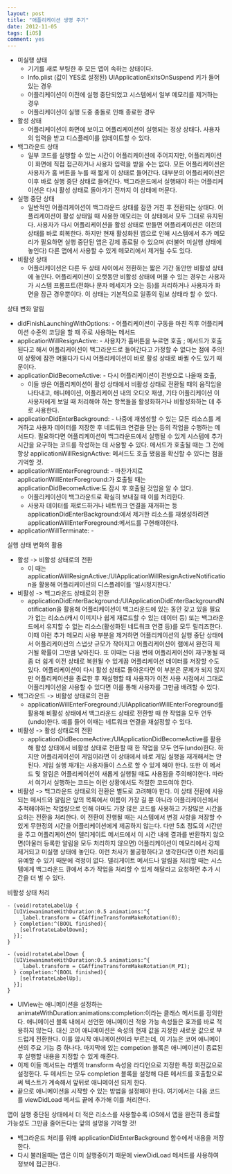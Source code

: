 ```yaml
---
layout: post
title: "애플리케이션 생명 주기"
date: 2012-11-05
tags: [iOS]
comment: yes
---
```


- 미실행 상태
    - 기기를 새로 부팅한 후 모든 앱이 속하는 상태이다.
    - Info.plist (값이 YES로 설정된) UIApplicationExitsOnSuspend 키가 들어 있는 경우
    - 어플리케이션이 이전에 실행 중단되었고 시스템에서 일부 메모리를 제거하는 경우
    - 어플리케이션이 실행 도중 충돌로 인해 종료한 경우
- 활성 상태
    - 어플리케이션이 화면에 보이고 어플리케이션이 실행되는 정상 상태다. 사용자의 입력을 받고 디스플레이를 업데이트할 수 있다.
- 백그라운드 상태
    - 일부 코드를 실행할 수 있는 시간이 어플리케이션에 주어지지만, 어플리케이션이 화면에 직접 접근하거나 사용자 입력을 받을 수는 없다. 모든 어플리케이션은 사용자가 홈 버튼을 누를 때 짧게 이 상태로 들어간다. 대부분의 어플리케이션은 이후 바로 실행 중단 상태로 들어간다. 백그라운드에서 실행돼야 하는 어플리케이션은 다시 활성 상태로 돌아가기 전까지 이 상태에 머문다.
- 실행 중단 상태
    - 일반적인 어플리케이션이 백그라운드 상태를 잠깐 거친 후 전환되는 상태다. 어플리케이션이 활성 상태일 때 사용한 메모리는 이 상태에서 모두 그대로 유지된다. 사용자가 다시 어플리케이션을 활성 상태로 만들면 어플리케이션은 이전의 상태를 바로 회복한다. 하지만 현재 활성화된 앱으로 인해 시스템에서 추가 메모리가 필요하면 실행 중단된 앱은 강제 종료될 수 있으며 (더불어 미실행 상태에 놓인다) 다른 앱에서 사용할 수 있게 메모리에서 제거될 수도 있다.
- 비활성 상태
    - 어플리케이션은 다른 두 상태 사이에서 전환하는 짧은 기간 동안만 비활성 상태에 놓인다. 어플리케이션이 오랫동안 비활성 상태에 머물 수 있는 경우는 사용자가 시스템 프롬프트(전화나 문자 메세지가 오는 등)를 처리하거나 사용자가 화면을 잠근 경우뿐이다. 이 상태는 기본적으로 일종의 림보 상태라 할 수 있다.

상태 변화 알림

- didFinishLaunchingWithOptions: - 어플리케이션이 구동을 마친 직후 어플리케이션 수준의 코딩을 할 때 주로 사용하는 메서드
- applicationWillResignActive: - 사용자가 홈버튼을 누르면 호출 ; 메서드가 호출된다고 해서 어플리케이션이 백그라운드로 들어간다고 가정할 수 없다는 점에 주의! 이 상황에 잠깐 머물다가 다시 어플리케이션이 바로 활성 상태로 바뀔 수도 있기 때문이다.
- applicationDidBecomeActive: - 다시 어플리케이션이 전방으로 나올때 호출,
    - 이들 쌍은 어플리케이션이 활성 상태에서 비활성 상태로 전환될 때의 움직임을 나타내고, 애니메이션, 어플리케이션 내의 오디오 재생, 기타 어플리케이션 이 사용자에게 보일 때 처리해야 하는 항목들을 활성화하거나 비활성화하는 데 주로 사용한다.
- applicationDidEnterBackground: - 나중에 재생성할 수 있는 모든 리소스를 제거하고 사용자 데이터를 저장한 후 네트워크 연결을 닫는 등의 작업을 수행하는 메서드다. 필요하다면 어플리케이션이 백그라운드에서 실행될 수 있게 시스템에 추가 시간을 요구하는 코드를 작성하는 데 사용할 수 있다. 메서드가 호출될 때는 그 전에 항상 applicationWillResignActive: 메서드도 호출 됐음을 확신할 수 있다는 점을 기억할 것.
- applicationWillEnterForeground: - 마찬가지로 applicationWillEnterForeground:가 호출될 때는 applicationDidBecomeActive:도 잠시 후 호출될 것임을 알 수 있다.
    - 어플리케이션이 백그라운드로 확실히 보내질 때 이를 처리한다.
    - 사용자 데이터를 재로드하거나 네트워크 연결을 재개하는 등 applicationDidEnterBackground:에서 제거한 리소스를 재생성하려면 applicationWillEnterForeground:메서드를 구현해야한다.
- applicationWillTerminate: -

실행 상태 변화의 활용

- 활성 -> 비활성 상태로의 전환
    - 이 때는 applicationWillResignActive:/UIApplicationWillResignActiveNotification을 활용해 어플리케이션의 디스플레이를 '일시정지한다.'
- 비활성 -> 백그라운드 상태로의 전환
    - applicationDidEnterBackground:/UIApplicationDidEnterBackgroundNotification을 활용해 어플리케이션이 백그라운드에 있는 동안 갖고 있을 필요가 없는 리소스(캐시 이미지나 쉽게 재로드할 수 있는 데이터 등) 또는 백그라운드에서 유지할 수 없는 리소스(활성화된 네트워크 연결 등)를 모두 릴리즈한다. 이때 이런 추가 메모리 사용 부분을 제거하면 어플리케이션의 실행 중단 상태에서 어플리케이션의 스냅샷 규모가 작아지고 어플리케이션이 램에서 완전히 제거될 확률이 그만큼 낮아진다. 또 이때는 다음 번에 어플리케이션이 재구동될 때 좀 더 쉽게 이전 상태로 복원될 수 있게끔 어플리케이션 데이터를 저장할 수도 있다. 어플리케이션이 다시 활성 상태로 돌아온다면 이 부분은 문제가 되지 않지만 어플리케이션을 종료한 후 재실행할 때 사용자가 이전 사용 시점에서 그대로 어플리케이션을 사용할 수 있다면 이를 통해 사용자를 그만큼 배려할 수 있다.
- 백그라운드 -> 비활성 상태로의 전환
    - applicationWillEnterForeground:/UIApplicationWillEnterForeground를 활용해 비활성 상태에서 백그라운드 상태로 전환할 때 한 작업을 모두 언두(undo)한다. 예를 들어 이때는 네트워크 연결을 재설정할 수 있다.
- 비활성 -> 활성 상태로의 전환
    - applicationDidBecomeActive:/UIApplicationDidBecomeActive를 활용해 활성 상태에서 비활성 상태로 전환할 때 한 작업을 모두 언두(undo)한다. 하지만 어플리케이션이 게임이라면 이 상태에서 바로 게임 실행을 재개해서는 안 된다. 게임 실행 재개는 사용자들이 스스로 할 수 있게 해야 한다. 또한 이 메서드 및 알림은 어플리케이션이 새롭게 실행될 때도 사용됨을 주의해야한다. 따라서 여기서 실행하는 코드는 이런 상황에서도 적절한 코드여야 한다.
- 비활성 -> 백그라운드 상태로의 전환은 별도로 고려해야 한다. 이 상태 전환에 사용되는 메서드와 알림은 앞의 목록에서 이름이 가장 길 뿐 아니라 어플리케이션에서 추적해야하는 작업량으로 인해 아마도 가장 많은 코드를 사용하고 가장많은 시간을 요하는 전환을 처리한다. 이 전환이 진행될 때는 시스템에서 변경 사항을 저장할 수 있게 무한정의 시간을 어플리케이션에게 제공하지 않는다. 다만 5초 정도의 시간만을 주고 어플리케이션이 델리게이트 메서드에서 이 시간 내에 결과를 반환하지 않으면(아울러 등록한 알림을 모두 처리하지 않으면) 어플리케이션이 메모리에서 강제 제거되고 미실행 상태에 놓인다. 이런 처사가 불공평하다고 생각한다면 이런 처리를 유예할 수 있기 때문에 걱정이 없다. 델리게이트 메서드나 알림을 처리할 때는 시스템에게 백그라운드 큐에서 추가 작업을 처리할 수 있게 해달라고 요청하면 추가 시간을 더 벌 수 있다.

비활성 상태 처리

```objc
- (void)rotateLabelUp {
  [UIViewanimateWithDuration:0.5 animations:^{
    _label.transform = CGAffineTransformMakeRotation(0);
  } completion:^(BOOL finished){
    [selfrotateLabelDown];
  }];
}

- (void)rotateLabelDown {
  [UIViewanimateWithDuration:0.5 animations:^{
    _label.transform = CGAffineTransformMakeRotation(M_PI);
  } completion:^(BOOL finished){
    [selfrotateLabelUp];
  }];
}
```

- UIView는 애니메이션을 설정하는 animateWithDuration:animations:completion:이라는 클래스 메서드를 정의한다. 애니메이션 블록 내에서 선언한 애니메이션 적용 가능 속성들은 효과를 바로 적용하지 않는다. 대신 코어 애니메이션은 속성의 현재 값을 지정한 새로운 값으로 부드럽게 전환한다. 이를 암시작 애니메이션이라 부르는데, 이 기능은 코어 애니메이션의 주요 기능 중 하나다. 마지막에 있는 competion 블록은 애니메이션이 종료된 후 실행할 내용을 지정할 수 있게 해준다.
- 이제 이들 메서드는 라벨의 transform 속성을 라디언으로 지정한 특정 회전값으로 설정한다. 두 메서드는 모두 completion 블록을 설정해 다른 메서드를 호출함으로써 텍스트가 계속해서 앞뒤로 애니메이션 되게 한다.
- 끝으로 애니메이션을 시작할 수 있는 방법을 설정해야 한다. 여기에서는 다음 코드를 viewDidLoad 메서드 끝에 추가해 이를 처리한다.

앱이 실행 중단된 상태에서 더 적은 리소스를 사용할수록 iOS에서 앱을 완전히 종료할 가능성도 그만큼 줄어든다는 앞의 설명을 기억할 것!

- 백그라운드 처리를 위해 applicationDidEnterBackground 함수에서 내용을 저장한다.
- 다시 불러올때는 앱은 이미 실행중이기 때문에 viewDidLoad 메서드를 사용하여 정보에 접근한다.

